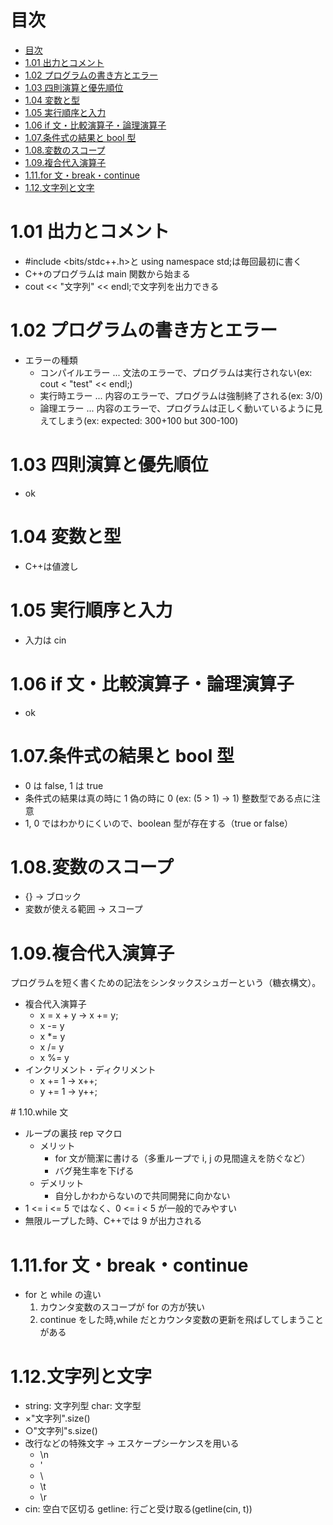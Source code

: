 # 目次

- [目次](#目次)
- [1.01 出力とコメント](#101-出力とコメント)
- [1.02 プログラムの書き方とエラー](#102-プログラムの書き方とエラー)
- [1.03 四則演算と優先順位](#103-四則演算と優先順位)
- [1.04 変数と型](#104-変数と型)
- [1.05 実行順序と入力](#105-実行順序と入力)
- [1.06 if 文・比較演算子・論理演算子](#106-if-文比較演算子論理演算子)
- [1.07.条件式の結果と bool 型](#107条件式の結果と-bool-型)
- [1.08.変数のスコープ](#108変数のスコープ)
- [1.09.複合代入演算子](#109複合代入演算子)
- [1.11.for 文・break・continue](#111for-文breakcontinue)
- [1.12.文字列と文字](#112文字列と文字)

# 1.01 出力とコメント

- #include <bits/stdc++.h>と using namespace std;は毎回最初に書く
- C++のプログラムは main 関数から始まる
- cout << "文字列" << endl;で文字列を出力できる

# 1.02 プログラムの書き方とエラー

- エラーの種類
  - コンパイルエラー ... 文法のエラーで、プログラムは実行されない(ex: cout < "test" << endl;)
  - 実行時エラー ... 内容のエラーで、プログラムは強制終了される(ex: 3/0)
  - 論理エラー ... 内容のエラーで、プログラムは正しく動いているように見えてしまう(ex: expected: 300+100 but 300-100)

# 1.03 四則演算と優先順位

- ok

# 1.04 変数と型

- C++は値渡し

# 1.05 実行順序と入力

- 入力は cin

# 1.06 if 文・比較演算子・論理演算子

- ok

# 1.07.条件式の結果と bool 型

- 0 は false, 1 は true
- 条件式の結果は真の時に 1 偽の時に 0 (ex: (5 > 1) -> 1) 整数型である点に注意
- 1, 0 ではわかりにくいので、boolean 型が存在する（true or false）

# 1.08.変数のスコープ

- {} -> ブロック
- 変数が使える範囲 -> スコープ

# 1.09.複合代入演算子

プログラムを短く書くための記法をシンタックスシュガーという（糖衣構文）。

- 複合代入演算子
  - x = x + y -> x += y;
  - x -= y
  - x \*= y
  - x /= y
  - x %= y
- インクリメント・ディクリメント
  - x += 1 -> x++;
  - y += 1 -> y++;

# 1.10.while 文

- ループの裏技 rep マクロ
  - メリット
    - for 文が簡潔に書ける（多重ループで i, j の見間違えを防ぐなど）
    - バグ発生率を下げる
  - デメリット
    - 自分しかわからないので共同開発に向かない
- 1 <= i <= 5 ではなく、0 <= i < 5 が一般的でみやすい
- 無限ループした時、C++では 9 が出力される

# 1.11.for 文・break・continue

- for と while の違い
  1. カウンタ変数のスコープが for の方が狭い
  2. continue をした時,while だとカウンタ変数の更新を飛ばしてしまうことがある

# 1.12.文字列と文字

- string: 文字列型 char: 文字型
- ×"文字列".size()
- ○"文字列"s.size()
- 改行などの特殊文字 -> エスケープシーケンスを用いる
  - \n
  - \'
  - \\
  - \t
  - \r
- cin: 空白で区切る getline: 行ごと受け取る(getline(cin, t))
